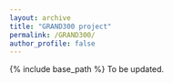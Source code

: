 ```yaml
---
layout: archive
title: "GRAND300 project"
permalink: /GRAND300/
author_profile: false
---
```


{% include base_path %}
To be updated.